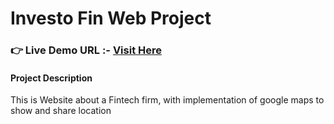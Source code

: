 # Investo Fin Web Project
### **👉 Live Demo URL :-** <a href="https://shreyash00007.github.io/Investo-Fin-Web-Project/">**Visit Here**</a>
#### Project Description
This is Website about a Fintech firm, with implementation of google maps to show and share location 
